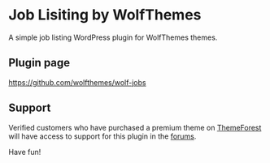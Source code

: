 # Job Lisiting by WolfThemes

A simple job listing WordPress plugin for WolfThemes themes.

## Plugin page

https://github.com/wolfthemes/wolf-jobs

## Support

Verified customers who have purchased a premium theme on [ThemeForest](https://wlfthm.es/tf)
will have access to support for this plugin in the [forums](https://wlfthm.es/help).

Have fun!
